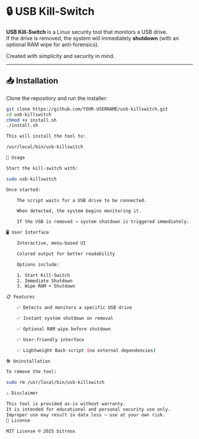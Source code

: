 # 🔒 USB Kill-Switch

**USB Kill-Switch** is a Linux security tool that monitors a USB drive.  
If the drive is removed, the system will immediately **shutdown** (with an optional RAM wipe for anti-forensics).  

Created with simplicity and security in mind.  

---

## 📥 Installation

Clone the repository and run the installer:

```bash
git clone https://github.com/YOUR-USERNAME/usb-killswitch.git
cd usb-killswitch
chmod +x install.sh
./install.sh

This will install the tool to:

/usr/local/bin/usb-killswitch

🚀 Usage

Start the kill-switch with:

sudo usb-killswitch

Once started:

    The script waits for a USB drive to be connected.

    When detected, the system begins monitoring it.

    If the USB is removed → system shutdown is triggered immediately.

🖥 User Interface

    Interactive, menu-based UI

    Colored output for better readability

    Options include:

    1. Start Kill-Switch  
    2. Immediate Shutdown  
    3. Wipe RAM + Shutdown  

📋 Features

    ✅ Detects and monitors a specific USB drive

    ✅ Instant system shutdown on removal

    ✅ Optional RAM wipe before shutdown

    ✅ User-friendly interface

    ✅ Lightweight Bash script (no external dependencies)

🛠 Uninstallation

To remove the tool:

sudo rm /usr/local/bin/usb-killswitch

⚠️ Disclaimer

This tool is provided as-is without warranty.
It is intended for educational and personal security use only.
Improper use may result in data loss — use at your own risk.
📜 License

MIT License © 2025 bitroox

